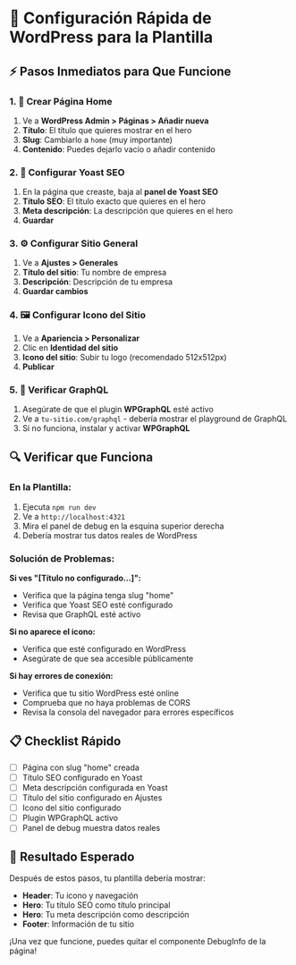 # 🚀 Configuración Rápida de WordPress para la Plantilla

## ⚡ Pasos Inmediatos para Que Funcione

### 1. 📄 Crear Página Home
1. Ve a **WordPress Admin > Páginas > Añadir nueva**
2. **Título**: El título que quieres mostrar en el hero
3. **Slug**: Cambiarlo a `home` (muy importante)
4. **Contenido**: Puedes dejarlo vacío o añadir contenido

### 2. 🎯 Configurar Yoast SEO
1. En la página que creaste, baja al **panel de Yoast SEO**
2. **Título SEO**: El título exacto que quieres en el hero
3. **Meta descripción**: La descripción que quieres en el hero
4. **Guardar**

### 3. ⚙️ Configurar Sitio General
1. Ve a **Ajustes > Generales**
2. **Título del sitio**: Tu nombre de empresa
3. **Descripción**: Descripción de tu empresa
4. **Guardar cambios**

### 4. 🖼️ Configurar Icono del Sitio
1. Ve a **Apariencia > Personalizar**
2. Clic en **Identidad del sitio**
3. **Icono del sitio**: Subir tu logo (recomendado 512x512px)
4. **Publicar**

### 5. 🔗 Verificar GraphQL
1. Asegúrate de que el plugin **WPGraphQL** esté activo
2. Ve a `tu-sitio.com/graphql` - debería mostrar el playground de GraphQL
3. Si no funciona, instalar y activar **WPGraphQL**

## 🔍 Verificar que Funciona

### En la Plantilla:
1. Ejecuta `npm run dev`
2. Ve a `http://localhost:4321`
3. Mira el panel de debug en la esquina superior derecha
4. Debería mostrar tus datos reales de WordPress

### Solución de Problemas:

**Si ves "[Título no configurado...]":**
- Verifica que la página tenga slug "home"
- Verifica que Yoast SEO esté configurado
- Revisa que GraphQL esté activo

**Si no aparece el icono:**
- Verifica que esté configurado en WordPress
- Asegúrate de que sea accesible públicamente

**Si hay errores de conexión:**
- Verifica que tu sitio WordPress esté online
- Comprueba que no haya problemas de CORS
- Revisa la consola del navegador para errores específicos

## 📋 Checklist Rápido

- [ ] Página con slug "home" creada
- [ ] Título SEO configurado en Yoast
- [ ] Meta descripción configurada en Yoast
- [ ] Título del sitio configurado en Ajustes
- [ ] Icono del sitio configurado
- [ ] Plugin WPGraphQL activo
- [ ] Panel de debug muestra datos reales

## 🎯 Resultado Esperado

Después de estos pasos, tu plantilla debería mostrar:
- **Header**: Tu icono y navegación
- **Hero**: Tu título SEO como título principal
- **Hero**: Tu meta descripción como descripción
- **Footer**: Información de tu sitio

¡Una vez que funcione, puedes quitar el componente DebugInfo de la página!